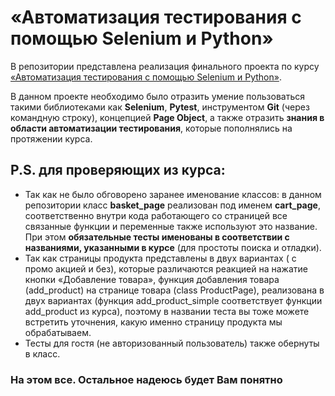 # «Автоматизация тестирования с помощью Selenium и Python»     
В репозитории представлена реализация финального проекта по курсу [«Автоматизация тестирования с помощью Selenium и Python»]( https://stepik.org/course/575/syllabus).     
    
В данном проекте необходимо было отразить умение пользоваться такими библиотеками как **Selenium**, **Pytest**, инструментом **Git** (через командную строку), концепцией **Page Object**, а также отразить **знания в области автоматизации тестирования**, которые пополнялись на протяжении курса.  
   
## P.S. для проверяющих из курса:   
* Так как не было обговорено заранее именование классов: в данном репозитории класс **basket_page** реализован под именем **cart_page**, соответственно внутри кода работающего со страницей все связанные функции и переменные также используют это название. При этом **обязательные тесты именованы в соответствии с названиями, указанными в курсе** (для простоты поиска и отладки).   
* Так как страницы продукта представлены в двух вариантах ( с промо акцией и без), которые различаются реакцией на нажатие кнопки «Добавление товара», функция добавления товара (add_product) на странице товара (class ProductPage), реализована в двух вариантах (функция add_product_simple соответствует функции add_product из курса), поэтому в названии теста вы тоже можете встретить уточнения, какую именно страницу продукта мы обрабатываем.   
* Тесты для гостя (не авторизованный пользователь) также обернуты в класс.   
### На этом все. Остальное надеюсь будет Вам понятно
